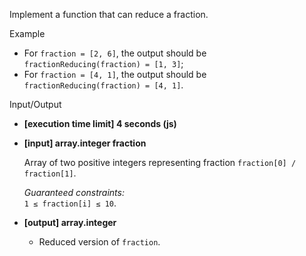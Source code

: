 
Implement a function that can  reduce  a fraction.

Example

-   For  `fraction = [2, 6]`, the output should be  
    `fractionReducing(fraction) = [1, 3]`;
-   For  `fraction = [4, 1]`, the output should be  
    `fractionReducing(fraction) = [4, 1]`.

Input/Output

-   **[execution time limit] 4 seconds (js)**
    
-   **[input] array.integer fraction**
    
    Array of two positive integers representing fraction  `fraction[0] / fraction[1]`.
    
    _Guaranteed constraints:_  
    `1 ≤ fraction[i] ≤ 10`.
    
-   **[output] array.integer**
    
    -   Reduced version of  `fraction`.